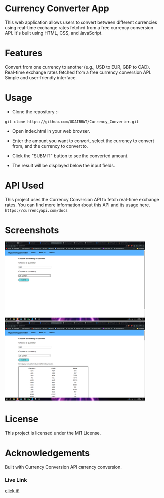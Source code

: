 # Currency Converter App

This web application allows users to convert between different currencies using real-time exchange rates fetched from a free currency conversion API. It's built using HTML, CSS, and JavaScript.

# Features

Convert from one currency to another (e.g., USD to EUR, GBP to CAD).
Real-time exchange rates fetched from a free currency conversion API.
Simple and user-friendly interface.

# Usage

- Clone the repository :-

`git clone https://github.com/UDAIBHAT/Currency_Converter.git`

- Open index.html in your web browser.

- Enter the amount you want to convert, select the currency to convert from, and the currency to convert to.

- Click the "SUBMIT" button to see the converted amount.

- The result will be displayed below the input fields.

# API Used

This project uses the  Currency Conversion API to fetch real-time exchange rates. You can find more information about this API and its usage here.
`https://currencyapi.com/docs`

# Screenshots

<img width="450px;" src="https://raw.githubusercontent.com/UDAIBHAT/certificate-pics/main/c6.png"/>
<br>
<img width="450px;" src="https://raw.githubusercontent.com/UDAIBHAT/certificate-pics/main/c5.png"/>


# License

This project is licensed under the MIT License. 

# Acknowledgements

Built with Currency Conversion API currency conversion.
<br>
<h3> Live Link </h3>

<a href="https://udaibhat.github.io/Currency_Converter/"> click it! </a>


